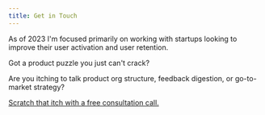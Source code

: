 ```yaml
---
title: Get in Touch
---
```


As of 2023 I'm focused primarily on working with startups looking to improve their user activation and user retention.

Got a product puzzle you just can't crack?

Are you itching to talk product org structure, feedback digestion, or go-to-market
strategy?

[Scratch that itch with a free consultation
call.](https://calendly.com/oba2311/introcall)
